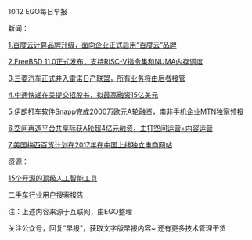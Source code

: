 10.12 EGO每日早报

新闻：

[1.百度云计算品牌升级，面向企业正式启用“百度云”品牌](http://home.baidu.com/2016-10-14/1476933524.html)

[2.FreeBSD 11.0正式发布，支持RISC-V指令集和NUMA内存调度](http://www.cnbeta.com/articles/546933.htm)

[3.三菱汽车正式并入雷诺日产联盟，所有业务将由后者接管](http://news.mydrivers.com/1/502/502795.htm)

[4.中通快递在美提交招股书，拟最高融资15亿美元](http://tech.sina.com.cn/i/2016-10-10/doc-ifxwrhpm2880479.shtml)

[5.伊朗打车软件Snapp完成2000万欧元A轮融资，南非手机企业MTN独家领投](https://36kr.com/p/5054237.html)

[6.空间再造平台共享际获A轮超4亿元融资，主打空间运营+内容运营](http://kuaixun.stcn.com/2016/1011/12903505.shtml)

[7.美国梅西百货计划在2017年在中国上线独立电商网站](http://www.weidu8.net/wx/1000147659433314)

资源：

[15个开源的顶级人工智能工具](https://news.cnblogs.com/n/554933/)

[二手车行业用户搜索报告](http://www.goerxon.com/media/report-1.pdf)

注：上述内容来源于互联网，由EGO整理

关注公众号，回复“早报”，获取文字版早报内容~
还有更多技术管理干货
